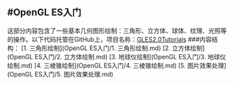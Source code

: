 
#OpenGL ES入门
---
这部分内容包含了一些基本几何图形绘制：三角形、立方体、球体、纹理、光照等的操作。以下代码托管在GitHub上，项目名称：[GLES2.0Tutorials](https://github.com/LinuxparaChen/AGLES2.0Tutorials)
###内容结构：
[1. 三角形绘制](OpenGL ES入门/1. 三角形绘制.md)
[2. 立方体绘制](OpenGL ES入门/2. 立方体绘制.md)
[3. 地球仪绘制](OpenGL ES入门/3. 地球仪绘制.md)
[4. 三棱锥绘制](OpenGL ES入门/4. 三棱锥绘制.md)
[5. 图片效果处理](OpenGL ES入门/5. 图片效果处理.md)